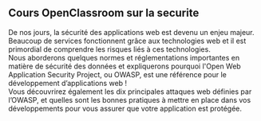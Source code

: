 <h2>Cours OpenClassroom sur la securite</h2>
De nos jours, la sécurité des applications web est devenu un enjeu majeur.<br>
Beaucoup de services fonctionnent grâce aux technologies web et il est primordial de comprendre les risques liés à ces technologies.<br>
Nous aborderons quelques normes et réglementations importantes en matière de sécurité des données et expliquerons pourquoi l'Open Web Application Security Project, ou OWASP, est une référence pour le développement d’applications web !<br>
Vous découvrirez également les dix principales attaques web définies par l’OWASP, et quelles sont les bonnes pratiques à mettre en place dans vos développements pour vous assurer que votre application est protégée.<br><br>

<a href="https://nikolla2502.github.io/OWASP-et-Cie/" target="_blank"></a>